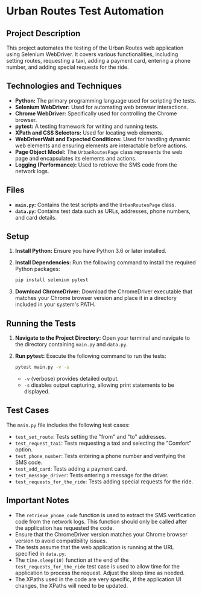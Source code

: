 # Urban Routes Test Automation

## Project Description

This project automates the testing of the Urban Routes web application using Selenium WebDriver. It covers various functionalities, including setting routes, requesting a taxi, adding a payment card, entering a phone number, and adding special requests for the ride.

## Technologies and Techniques

-   **Python:** The primary programming language used for scripting the tests.
-   **Selenium WebDriver:** Used for automating web browser interactions.
-   **Chrome WebDriver:** Specifically used for controlling the Chrome browser.
-   **pytest:** A testing framework for writing and running tests.
-   **XPath and CSS Selectors:** Used for locating web elements.
-   **WebDriverWait and Expected Conditions:** Used for handling dynamic web elements and ensuring elements are interactable before actions.
-   **Page Object Model:** The `UrbanRoutesPage` class represents the web page and encapsulates its elements and actions.
-   **Logging (Performance):** Used to retrieve the SMS code from the network logs.

## Files

-   **`main.py`:** Contains the test scripts and the `UrbanRoutesPage` class.
-   **`data.py`:** Contains test data such as URLs, addresses, phone numbers, and card details.

## Setup

1.  **Install Python:** Ensure you have Python 3.6 or later installed.
2.  **Install Dependencies:** Run the following command to install the required Python packages:

    ```bash
    pip install selenium pytest
    ```

3.  **Download ChromeDriver:** Download the ChromeDriver executable that matches your Chrome browser version and place it in a directory included in your system's PATH.

## Running the Tests

1.  **Navigate to the Project Directory:** Open your terminal and navigate to the directory containing `main.py` and `data.py`.
2.  **Run pytest:** Execute the following command to run the tests:

    ```bash
    pytest main.py -v -s
    ```

    -   `-v` (verbose) provides detailed output.
    -   `-s` disables output capturing, allowing print statements to be displayed.

## Test Cases

The `main.py` file includes the following test cases:

-   `test_set_route`: Tests setting the "from" and "to" addresses.
-   `test_request_taxi`: Tests requesting a taxi and selecting the "Comfort" option.
-   `test_phone_number`: Tests entering a phone number and verifying the SMS code.
-   `test_add_card`: Tests adding a payment card.
-   `test_message_driver`: Tests entering a message for the driver.
-   `test_requests_for_the_ride`: Tests adding special requests for the ride.

## Important Notes

-   The `retrieve_phone_code` function is used to extract the SMS verification code from the network logs. This function should only be called after the application has requested the code.
-   Ensure that the ChromeDriver version matches your Chrome browser version to avoid compatibility issues.
-   The tests assume that the web application is running at the URL specified in `data.py`.
-   The `time.sleep(10)` function at the end of the `test_requests_for_the_ride` test case is used to allow time for the application to process the request. Adjust the sleep time as needed.
-   The XPaths used in the code are very specific, if the application UI changes, the XPaths will need to be updated.